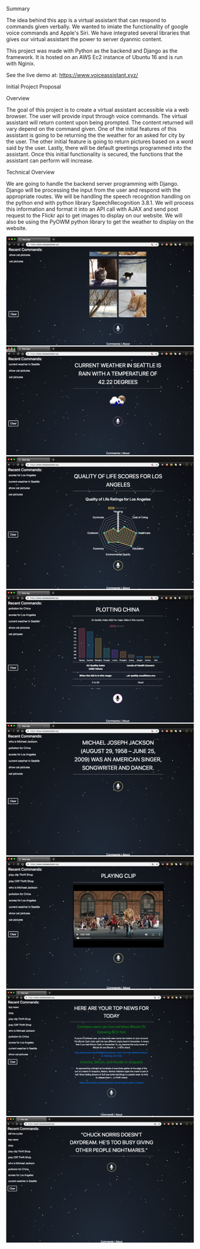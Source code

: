 Summary

The idea behind this app is a virtual assistant that can respond to commands given verbally. We wanted to imiate the 
functionality of google voice commands and Apple's Siri. We have integrated several libraries that gives our virtual 
assistant the power to server dyanmic content. 

This project was made with Python as the backend and Django as the framework. It is hosted on an 
AWS Ec2 instance of Ubuntu 16 and is run with Nginix. 

See the live demo at: https://www.voiceassistant.xyz/

Initial Project Proposal

Overview

The goal of this project is to create a virtual assistant accessible via a web browser. 
The user will provide input through voice commands. The virtual assistant will return content upon being prompted. 
The content returned will vary depend on the command given. One of the initial features of this assistant is going 
to be returning the the weather for an asked for city by the user. The other initial feature is going to return pictures 
based on a word said by the user. Lastly, there will be default greetings programmed into the assistant. Once this initial 
functionality is secured, the functions that the assistant can perform will increase.

Technical Overview

We are going to handle the backend server programming with Django. Django will be processing the input from the 
user and respond with the appropriate routes. We will be handling the speech recognition handling on the python 
end with python library SpeechRecognition 3.8.1. We will process this information and format it into an API call 
with AJAX and send post request to the Flickr api to get images to display on our website. We will also be using the 
PyOWM python library to get the weather to display on the website.


![alt text](https://github.com/haythamodeh/VoiceAssistant/blob/master/static/voice_app/css/voiceassistant1.png)
![alt text](https://github.com/haythamodeh/VoiceAssistant/blob/master/static/voice_app/css/voiceassistant2.png)
![alt text](https://github.com/haythamodeh/VoiceAssistant/blob/master/static/voice_app/css/voiceassistant3.png)
![alt text](https://github.com/haythamodeh/VoiceAssistant/blob/master/static/voice_app/css/voiceassistant4.png)
![alt text](https://github.com/haythamodeh/VoiceAssistant/blob/master/static/voice_app/css/voiceassistant5.png)
![alt text](https://github.com/haythamodeh/VoiceAssistant/blob/master/static/voice_app/css/voiceassistant6.png)
![alt text](https://github.com/haythamodeh/VoiceAssistant/blob/master/static/voice_app/css/voiceassistant7.png)
![alt text](https://github.com/haythamodeh/VoiceAssistant/blob/master/static/voice_app/css/voiceassistant8.png)
